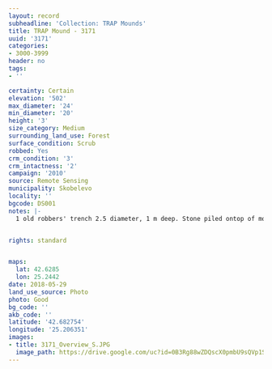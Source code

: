 ```yaml
---
layout: record
subheadline: 'Collection: TRAP Mounds'
title: TRAP Mound - 3171
uuid: '3171'
categories:
- 3000-3999
header: no
tags:
- ''

certainty: Certain
elevation: '502'
max_diameter: '24'
min_diameter: '20'
height: '3'
size_category: Medium
surrounding_land_use: Forest
surface_condition: Scrub
robbed: Yes
crm_condition: '3'
crm_intactness: '2'
campaign: '2010'
source: Remote Sensing
municipality: Skobelevo
locality: ''
bgcode: DS001
notes: |-
  1 old robbers' trench 2.5 diameter, 1 m deep. Stone piled ontop of mound, scrub.


rights: standard


maps:
  lat: 42.6285
  lon: 25.2442
date: 2018-05-29
land_use_source: Photo
photo: Good
bg_code: ''
akb_code: ''
latitude: '42.682754'
longitude: '25.206351'
images:
- title: 3171_Overview_S.JPG
  image_path: https://drive.google.com/uc?id=0B3Rg88wZDQscX0pmbU9sQVp1SFE
---
```

